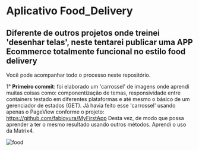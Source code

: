 # Aplicativo Food_Delivery

## Diferente de outros projetos onde treinei 'desenhar telas', neste tentarei publicar uma APP Ecommerce totalmente funcional no estilo food delivery

Você pode acompanhar todo o processo neste repositório.

1° **Primeiro commit**: foi elaborado um 'carrossel' de imagens onde aprendi muitas coisas como: componentização de temas, responsividade entre containers testado em diferentes plataformas e até mesmo o básico de um gerenciador de estados (GET).
Já havia feito esse 'carrossel' usando apenas o PageView conforme o projeto: https://github.com/fabioyura/MyFirstApp
Desta vez, de modo que possa aprender a ter o mesmo resultado usando outros métodos. Aprendi o uso da Matrix4.


![food](https://user-images.githubusercontent.com/87349194/157573440-d7443f6d-34ef-4853-9245-32828fed5cb9.png)
